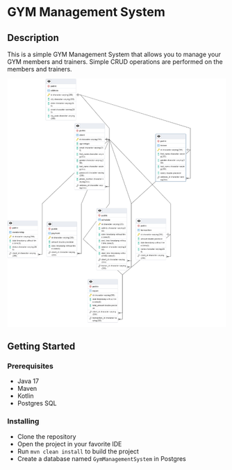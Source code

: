 # GYM Management System

## Description

This is a simple GYM Management System that allows you to manage your GYM members and trainers. Simple CRUD operations are performed on the members and trainers. 

![Entity Diagram](./diagram.png)

## Getting Started

### Prerequisites

* Java 17
* Maven
* Kotlin
* Postgres SQL

### Installing

* Clone the repository
* Open the project in your favorite IDE
* Run `mvn clean install` to build the project
* Create a database named `GymManagementSystem` in Postgres